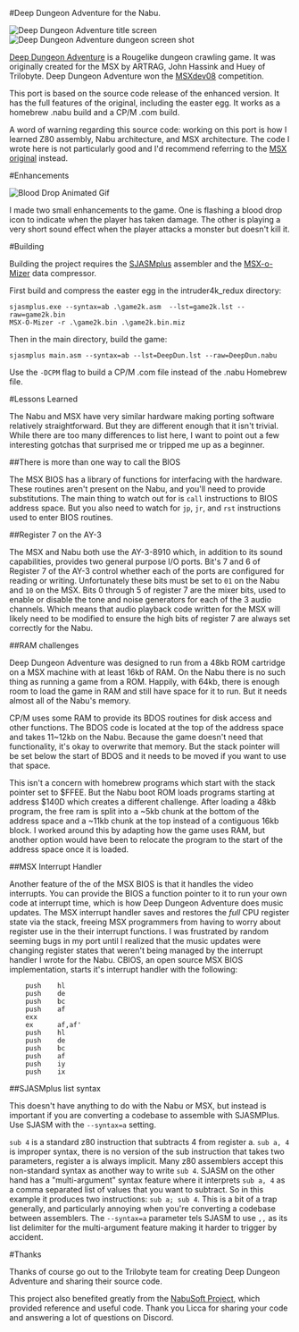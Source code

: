 
#Deep Dungeon Adventure for the Nabu.

![Deep Dungeon Adventure title screen](https://github.com/eej/Nabu-Deep-Dungeon-Adventure/raw/master/images/rain.gif)
![Deep Dungeon Adventure dungeon screen shot](https://github.com/eej/Nabu-Deep-Dungeon-Adventure/raw/master/images/rain.gif)

[Deep Dungeon Adventure](https://www.msx.org/downloads/deep-dungeon-adventure-source-code) is a Rougelike dungeon crawling game.  It was originally created for the MSX by ARTRAG, John Hassink and Huey of Trilobyte. Deep Dungeon Adventure won the [MSXdev08](https://www.msxdev.org/msxdev-archive/msxdev08/) competition.  

This port is based on the source code release of the enhanced version.  It has the full features of the original, including the easter egg.  It works as a homebrew .nabu build and a CP/M .com build.

A word of warning regarding this source code: working on this port is how I learned Z80 assembly, Nabu architecture, and MSX architecture.  The code I wrote here is not particularly good and I'd recommend referring to the [MSX original](https://github.com/artrag/Deep-Dungeon-Adventure) instead.

#Enhancements

![Blood Drop Animated Gif](https://github.com/eej/Nabu-Deep-Dungeon-Adventure/raw/master/images/rain.gif)

I made two small enhancements to the game.  One is flashing a blood drop icon to indicate when the player has taken damage.  The other is playing a very short sound effect when the player attacks a monster but doesn't kill it.

#Building

Building the project requires the [SJASMplus](https://github.com/z00m128/sjasmplus) assembler and the [MSX-o-Mizer](https://www.pouet.net/prod.php?which=50538) data compressor.

First build and compress the easter egg in the intruder4k_redux directory:

```
sjasmplus.exe --syntax=ab .\game2k.asm  --lst=game2k.lst --raw=game2k.bin
MSX-O-Mizer -r .\game2k.bin .\game2k.bin.miz
```

Then in the main directory, build the game:

```
sjasmplus main.asm --syntax=ab --lst=DeepDun.lst --raw=DeepDun.nabu
```

Use the `-DCPM` flag to build a CP/M .com file instead of the .nabu Homebrew file.


#Lessons Learned

The Nabu and MSX have very similar hardware making porting software relatively straightforward.  But they are different enough that it isn't trivial.  While there are too many differences to list here, I want to point out a few interesting gotchas that surprised me or tripped me up as a beginner.

##There is more than one way to call the BIOS

The MSX BIOS has a library of functions for interfacing with the hardware.  These routines aren't present on the Nabu, and you'll need to provide substitutions.  The main thing to watch out for is `call` instructions to BIOS address space.  But you also need to watch for `jp`, `jr`, and `rst` instructions used to enter BIOS routines.

##Register 7 on the AY-3

The MSX and Nabu both use the AY-3-8910 which, in addition to its sound capabilities, provides two general purpose I/O ports.  Bit's 7 and 6 of Register 7 of the AY-3 control whether each of the ports are configured for reading or writing.  Unfortunately these bits must be set to `01` on the Nabu and `10` on the MSX.  Bits 0 through 5 of register 7 are the mixer bits, used to enable or disable the tone and noise generators for each of the 3 audio channels.  Which means that audio playback code written for the MSX will likely need to be modified to ensure the high bits of register 7 are always set correctly for the Nabu.

##RAM challenges

Deep Dungeon Adventure was designed to run from a 48kb ROM cartridge on a MSX machine with at least 16kb of RAM.  On the Nabu there is no such thing as running a game from a ROM.  Happily, with 64kb, there is enough room to load the game in RAM and still have space for it to run.  But it needs almost all of the Nabu's memory.

CP/M uses some RAM to provide its BDOS routines for disk access and other functions.  The BDOS code is located at the top of the address space and takes 11~12kb on the Nabu.  Because the game doesn't need that functionality, it's okay to overwrite that memory.  But the stack pointer will be set below the start of BDOS and it needs to be moved if you want to use that space.

This isn't a concern with homebrew programs which start with the stack pointer set to $FFEE.  But the Nabu boot ROM loads programs starting at address $140D which creates a different challenge.  After loading a 48kb program, the free ram is split into a ~5kb chunk at the bottom of the address space and a ~11kb chunk at the top instead of a contiguous 16kb block.  I worked around this by adapting how the game uses RAM, but another option would have been to relocate the program to the start of the address space once it is loaded.

##MSX Interrupt Handler

Another feature of the of the MSX BIOS is that it handles the video interrupts. You can provide the BIOS a function pointer to it to run your own code at interrupt time, which is how Deep Dungeon Adventure does music updates.  The MSX interrupt handler saves and restores the _full_ CPU register state via the stack, freeing MSX programmers from having to worry about register use in the their interrupt functions.  I was frustrated by random seeming bugs in my port until I realized that the music updates were changing register states that weren't being managed by the interrupt handler I wrote for the Nabu.  CBIOS, an open source MSX BIOS implementation, starts it's interrupt handler with the following:
```
	push    hl
	push    de
	push    bc
	push    af
	exx
	ex      af,af'
	push    hl
	push    de
	push    bc
	push    af
	push    iy
	push    ix
```

##SJASMplus list syntax

This doesn't have anything to do with the Nabu or MSX, but instead is important if you are converting a codebase to assemble with SJASMPlus.  Use SJASM with the `--syntax=a` setting.

`sub 4` is a standard z80 instruction that subtracts 4 from register a.  `sub a, 4` is improper syntax, there is no version of the sub instruction that takes two parameters, register a is always implicit.  Many z80 assemblers accept this non-standard syntax as another way to write `sub 4`.  SJASM on the other hand has a "multi-argument" syntax feature where it interprets `sub a, 4` as a comma separated list of values that you want to subtract.  So in this example it produces two instructions: `sub a; sub 4`.  This is a bit of a trap generally, and particularly annoying when you're converting a codebase between assemblers.  The `--syntax=a` parameter tels SJASM to use `,,` as its list delimiter for the multi-argument feature making it harder to trigger by accident.

#Thanks

Thanks of course go out to the Trilobyte team for creating Deep Dungeon Adventure and sharing their source code.

This project also benefited greatly from the [NabuSoft Project](https://github.com/buricco/nabusoft/tree/main#the-nabusoft-project), which provided reference and useful code.  Thank you Licca for sharing your code and answering a lot of questions on Discord.
	
